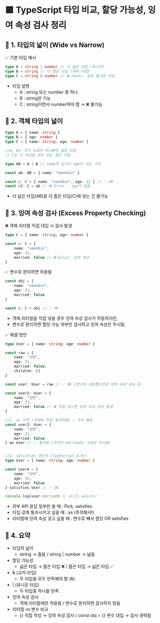 # 🟦 TypeScript 타입 비교, 할당 가능성, 잉여 속성 검사 정리

## 📌 1. 타입의 넓이 (Wide vs Narrow)

✅ 기본 타입 예시

```ts
type A = string | number // 더 넓은 타입 (유니온)
type B = string // 더 좁은 타입 (하위 타입)
type C = string & number // ❌ never: 공존 불가한 타입
```

- 타입 설명
  - A : string 또는 number 중 하나
  - B : string만 가능
  - C : string이면서 number여야 함 → ❌ 불가능

## 📌 2. 객체 타입의 넓이

```ts
type A = { name: string }
type B = { age: number }
type C = { name: string; age: number }

//A, B는 각각 속성이 하나뿐인 넓은 타입
// C는 두 속성을 모두 갖는 좁은 타입
```

```ts
type AB = A | B // name만 있거나 age만 있는 구조

const ab: AB = { name: "seonbin" }

const c: C = { name: "seonbin", age: 31 } // ✅ OK
const c2: C = ab // ❌ Error - age가 없음
```

- 더 넓은 타입(AB)을 더 좁은 타입(C)에 넣는 건 불가능

## 📌 3. 잉여 속성 검사 (Excess Property Checking)

❌ 객체 리터럴 직접 대입 시 검사 발생

```ts
type C = { name: string; age: number }

const c: C = {
	name: "seonbin",
	age: 31,
	married: false // ❌ Error: 잉여 속성
}
```

✅ 변수로 분리하면 허용됨

```ts
const obj = {
	name: "seonbin",
	age: 31,
	married: false
}

const c: C = obj // ✅ OK
```

- 객체 리터럴을 직접 넣을 경우 잉여 속성 검사가 작동하지만,
- 변수로 분리하면 할당 가능 여부만 검사하고 잉여 속성은 무시됨.

✅ 해결 방안

```ts
type User = { name: string; age: number }

const raw = {
	name: "선빈",
	age: 31,
	married: false,
	children: []
}

const user: User = raw // ✅ OK (변수로 대입했으므로 잉여 속성 검사 X)

const user2: User = {
	name: "선빈",
	age: 31,
	married: false // ❌ 직접 넣으면 잉여 속성 검사 발생
}

//1. as 단언 (강제로 타입 덮어씌움) → 주의 필요
const user3: User = {
	name: "선빈",
	age: 31,
	married: false
} as User // ✅ 통과됨 (하지만 married는 사실상 무시됨)


//2. satisfies 연산자 (TypeScript 4.9+)
type User = { name: string; age: number }

const user4 = {
	name: "선빈",
	age: 31,
	married: false
} satisfies User // ✅ OK

console.log(user.married) // still exists!
```

- 외부 API 응답 일부만 쓸 때 : Pick, satisfies
- 타입 강제 통과시키고 싶을 때 : as (주의해서!)
- 리터럴에 잉여 속성 넣고 싶을 때 : 변수로 빼서 할당 OR satisfies

## 📌 4. 요약

- 타입의 넓이
  - string → 좁음 / string | number → 넓음
- 할당 가능성
  - 넓은 타입 → 좁은 타입 ❌ / 좁은 타입 → 넓은 타입 ✅
- & (교차 타입)
  - 두 타입을 모두 만족해야 함 (&)
- | (유니온 타입)
  - 두 타입중 하나를 만족
- 잉여 속성 검사
  - 객체 리터럴에만 적용됨 / 변수로 분리하면 검사하지 않음
- 리터럴 vs 변수 비교
  - {} 직접 작성 → 잉여 속성 검사 / const obj = {} 변수 대입 → 검사 생략됨
